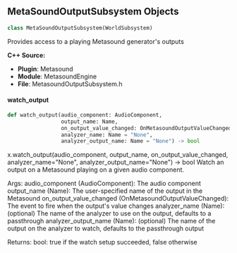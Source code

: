 ## MetaSoundOutputSubsystem Objects

```python
class MetaSoundOutputSubsystem(WorldSubsystem)
```

Provides access to a playing Metasound generator's outputs

**C++ Source:**

- **Plugin**: Metasound
- **Module**: MetasoundEngine
- **File**: MetasoundOutputSubsystem.h

<a id="unreal.MetaSoundOutputSubsystem.watch_output"></a>

#### watch_output

```python
def watch_output(audio_component: AudioComponent,
                 output_name: Name,
                 on_output_value_changed: OnMetasoundOutputValueChanged,
                 analyzer_name: Name = "None",
                 analyzer_output_name: Name = "None") -> bool
```

x.watch_output(audio_component, output_name, on_output_value_changed, analyzer_name="None", analyzer_output_name="None") -> bool
Watch an output on a Metasound playing on a given audio component.

Args:
    audio_component (AudioComponent): The audio component
    output_name (Name): The user-specified name of the output in the Metasound
    on_output_value_changed (OnMetasoundOutputValueChanged): The event to fire when the output's value changes
    analyzer_name (Name): (optional) The name of the analyzer to use on the output, defaults to a passthrough
    analyzer_output_name (Name): (optional) The name of the output on the analyzer to watch, defaults to the passthrough output

Returns:
    bool: true if the watch setup succeeded, false otherwise

<a id="unreal.MetaSoundPatch"></a>